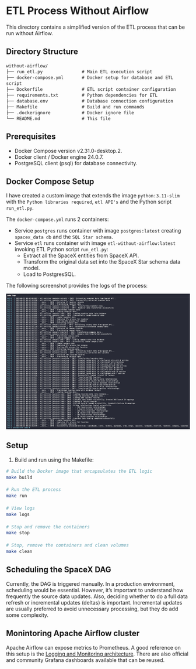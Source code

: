 # ETL Process Without Airflow

This directory contains a simplified version of the ETL process that can be run without Airflow.

## Directory Structure

```
without-airflow/
├── run_etl.py               # Main ETL execution script
├── docker-compose.yml       # Docker setup for database and ETL script
├── Dockerfile               # ETL script container configuration
├── requirements.txt         # Python dependencies for ETL
├── database.env             # Database connection configuration
├── Makefile                 # Build and run commands
├── .dockerignore            # Docker ignore file
└── README.md                # This file
```

## Prerequisites

- Docker Compose version v2.31.0-desktop.2.
- Docker client / Docker engine 24.0.7.
- PostgreSQL client (psql) for database connectivity.

## Docker Compose Setup

I have created a custom image that extends the image `python:3.11-slim` with
the `Python libraries required`, `etl API's` and the Python script `run_etl.py`.

The `docker-compose.yml` runs 2 containers:

- Service `postgres` runs container with image `postgres:latest` creating `spacex_data db` and the
`SQL Star schema`.
- Service `etl` runs container with image `etl-without-airflow:latest` invoking ETL Python script
`run_etl.py`:
  - Extract all the SpaceX entities from SpaceX API.
  - Transform the original data set into the SpaceX Star schema data model.
  - Load to PostgresSQL.

The following screenshot provides the logs of the process:

![ETL Pyton script](images/etl_without_airflow.png)

## Setup

1. Build and run using the Makefile:
```bash
# Build the Docker image that encapsulates the ETL logic
make build

# Run the ETL process
make run

# View logs
make logs

# Stop and remove the containers
make stop

# Stop, remove the containers and clean volumes
make clean
```

## Scheduling the SpaceX DAG

Currently, the DAG is triggered manually. In a production environment, scheduling would be
essential. However, it’s important to understand how frequently the source data updates. Also,
deciding whether to do a full data refresh or incremental updates (deltas) is important. Incremental
updates are usually preferred to avoid unnecessary processing, but they do add some complexity.

## Monintoring Apache Airflow cluster

Apache Airflow can expose metrics to Prometheus. A good reference on this setup is the
[Logging and Monitoring architecture](https://www.redhat.com/en/blog/monitoring-apache-airflow-using-prometheus).
There are also official and community Grafana dashboards available that can be reused.
 

